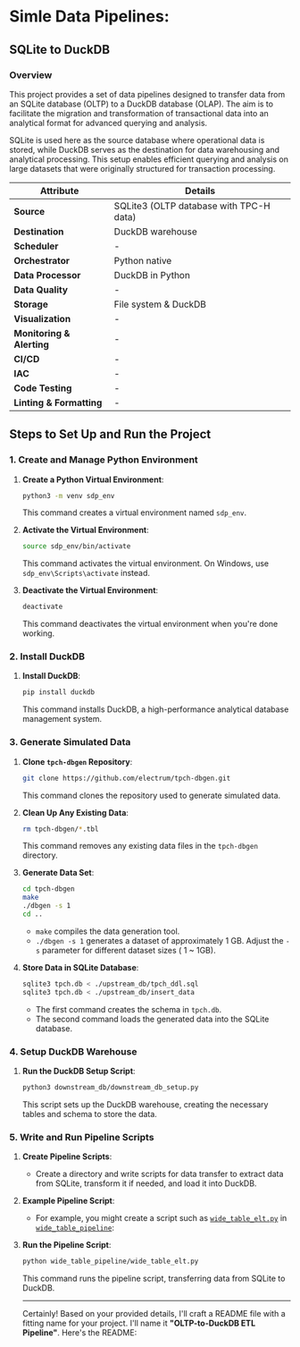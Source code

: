 # Simle Data Pipelines: 

## SQLite to DuckDB

### Overview
This project provides a set of data pipelines designed to transfer data from an SQLite database (OLTP) to a DuckDB database (OLAP). The aim is to facilitate the migration and transformation of transactional data into an analytical format for advanced querying and analysis.

SQLite is used here as the source database where operational data is stored, while DuckDB serves as the destination for data warehousing and analytical processing. This setup enables efficient querying and analysis on large datasets that were originally structured for transaction processing.


| **Attribute**        | **Details**                                  |
|----------------------|----------------------------------------------|
| **Source**           | SQLite3 (OLTP database with TPC-H data)      |
| **Destination**      | DuckDB warehouse                             |
| **Scheduler**        | -                                            |
| **Orchestrator**     | Python native                                |
| **Data Processor**   | DuckDB in Python                             |
| **Data Quality**     | -                                            |
| **Storage**          | File system & DuckDB                         |
| **Visualization**    | -                                            |
| **Monitoring & Alerting** | -                                       |
| **CI/CD**            | -                                            |
| **IAC**              | -                                            |
| **Code Testing**     | -                                            |
| **Linting & Formatting** | -                                        |


## Steps to Set Up and Run the Project

### 1. Create and Manage Python Environment

1. **Create a Python Virtual Environment**:
   
   ```bash
   python3 -m venv sdp_env
   ```

   This command creates a virtual environment named `sdp_env`. 

2. **Activate the Virtual Environment**:

   ```bash
   source sdp_env/bin/activate
   ```

   This command activates the virtual environment. On Windows, use `sdp_env\Scripts\activate` instead.

3. **Deactivate the Virtual Environment**:

   ```bash
   deactivate
   ```

   This command deactivates the virtual environment when you're done working.

### 2. Install DuckDB

1. **Install DuckDB**:

   ```bash
   pip install duckdb
   ```

   This command installs DuckDB, a high-performance analytical database management system.


### 3. Generate Simulated Data

1. **Clone `tpch-dbgen` Repository**:

   ```bash
   git clone https://github.com/electrum/tpch-dbgen.git
   ```

   This command clones the repository used to generate simulated data.

2. **Clean Up Any Existing Data**:

   ```bash
   rm tpch-dbgen/*.tbl
   ```

   This command removes any existing data files in the `tpch-dbgen` directory.

3. **Generate Data Set**:

   ```bash
   cd tpch-dbgen
   make
   ./dbgen -s 1
   cd ..
   ```

   - `make` compiles the data generation tool.
   - `./dbgen -s 1` generates a dataset of approximately 1 GB. Adjust the `-s` parameter for different dataset sizes ( 1 ~ 1GB). 

4. **Store Data in SQLite Database**:

   ```bash
   sqlite3 tpch.db < ./upstream_db/tpch_ddl.sql
   sqlite3 tpch.db < ./upstream_db/insert_data
   ```

   - The first command creates the schema in `tpch.db`.
   - The second command loads the generated data into the SQLite database.

### 4. Setup DuckDB Warehouse

1. **Run the DuckDB Setup Script**:

   ```bash
   python3 downstream_db/downstream_db_setup.py
   ```

   This script sets up the DuckDB warehouse, creating the necessary tables and schema to store the data.

### 5. Write and Run Pipeline Scripts

1. **Create Pipeline Scripts**:

   - Create a directory and write scripts for data transfer to extract data from SQLite, transform it if needed, and load it into DuckDB.

2. **Example Pipeline Script**:

   - For example, you might create a script such as [`wide_table_elt.py`](wide_table_pipeline/wide_table_elt.py) in [`wide_table_pipeline`](wide_table_pipeline/):

3. **Run the Pipeline Script**:

   ```bash
   python wide_table_pipeline/wide_table_elt.py
   ```

   This command runs the pipeline script, transferring data from SQLite to DuckDB.




   ---

   Certainly! Based on your provided details, I'll craft a README file with a fitting name for your project. I'll name it **"OLTP-to-DuckDB ETL Pipeline"**. Here's the README:


